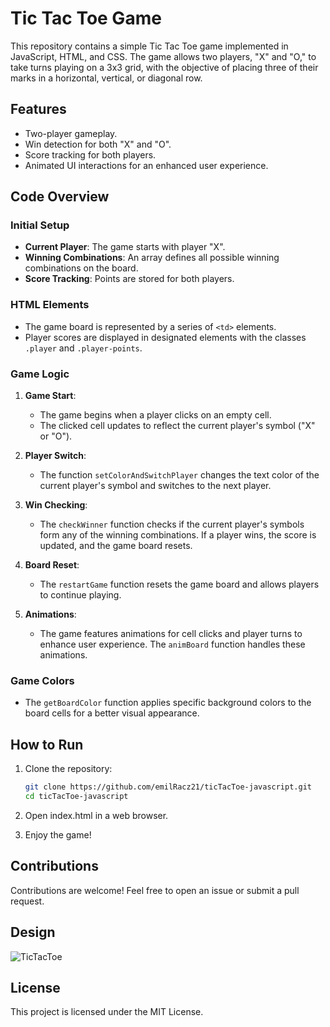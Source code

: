 # Tic Tac Toe Game

This repository contains a simple Tic Tac Toe game implemented in JavaScript, HTML, and CSS. The game allows two players, "X" and "O," to take turns playing on a 3x3 grid, with the objective of placing three of their marks in a horizontal, vertical, or diagonal row.

## Features

- Two-player gameplay.
- Win detection for both "X" and "O".
- Score tracking for both players.
- Animated UI interactions for an enhanced user experience.

## Code Overview

### Initial Setup

- **Current Player**: The game starts with player "X".
- **Winning Combinations**: An array defines all possible winning combinations on the board.
- **Score Tracking**: Points are stored for both players.

### HTML Elements

- The game board is represented by a series of `<td>` elements.
- Player scores are displayed in designated elements with the classes `.player` and `.player-points`.

### Game Logic

1. **Game Start**:
   - The game begins when a player clicks on an empty cell.
   - The clicked cell updates to reflect the current player's symbol ("X" or "O").

2. **Player Switch**:
   - The function `setColorAndSwitchPlayer` changes the text color of the current player's symbol and switches to the next player.

3. **Win Checking**:
   - The `checkWinner` function checks if the current player's symbols form any of the winning combinations. If a player wins, the score is updated, and the game board resets.

4. **Board Reset**:
   - The `restartGame` function resets the game board and allows players to continue playing.

5. **Animations**:
   - The game features animations for cell clicks and player turns to enhance user experience. The `animBoard` function handles these animations.

### Game Colors

- The `getBoardColor` function applies specific background colors to the board cells for a better visual appearance.

## How to Run

1. Clone the repository:
   ```bash
   git clone https://github.com/emilRacz21/ticTacToe-javascript.git
   cd ticTacToe-javascript
2. Open index.html in a web browser.

3. Enjoy the game!

## Contributions

Contributions are welcome! Feel free to open an issue or submit a pull request.

## Design

![TicTacToe](https://github.com/user-attachments/assets/8b0b19e7-4a4d-4e1e-8f89-38d40244bf67)


## License

This project is licensed under the MIT License.
